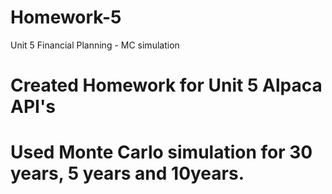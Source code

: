 # Homework-5
Unit 5 Financial Planning - MC simulation
# Created Homework for Unit 5 Alpaca API's 
# Used Monte Carlo simulation for 30 years, 5 years and 10years.